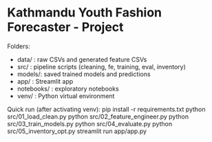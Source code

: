 # Kathmandu Youth Fashion Forecaster - Project

Folders:
- data/ : raw CSVs and generated feature CSVs
- src/  : pipeline scripts (cleaning, fe, training, eval, inventory)
- models/: saved trained models and predictions
- app/  : Streamlit app
- notebooks/ : exploratory notebooks
- venv/ : Python virtual environment

Quick run (after activating venv):
pip install -r requirements.txt
python src/01_load_clean.py
python src/02_feature_engineer.py
python src/03_train_models.py
python src/04_evaluate.py
python src/05_inventory_opt.py
streamlit run app/app.py
